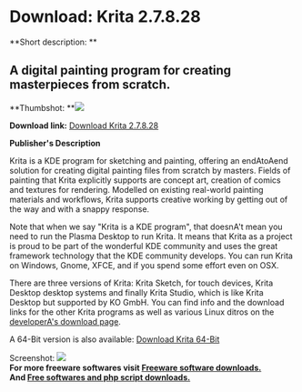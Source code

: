 # Download: Krita 2.7.8.28

**Short description: **

## A digital painting program for creating masterpieces from scratch.

  
**Thumbshot: **![](http://www.freewarefiles.com/screenshot/krita_md.jpg)   
  
**Download link:** [Download Krita 2.7.8.28](http://freesoftwares.boysofts.com/Krita_program_94089.html)  
  

**Publisher's Description**  
  

Krita is a KDE program for sketching and painting, offering an endAtoAend
solution for creating digital painting files from scratch by masters. Fields
of painting that Krita explicitly supports are concept art, creation of comics
and textures for rendering. Modelled on existing real-world painting materials
and workflows, Krita supports creative working by getting out of the way and
with a snappy response.

Note that when we say "Krita is a KDE program", that doesnA't mean you need to
run the Plasma Desktop to run Krita. It means that Krita as a project is proud
to be part of the wonderful KDE community and uses the great framework
technology that the KDE community develops. You can run Krita on Windows,
Gnome, XFCE, and if you spend some effort even on OSX.

There are three versions of Krita: Krita Sketch, for touch devices, Krita
Desktop desktop systems and finally Krita Studio, which is like Krita Desktop
but supported by KO GmbH. You can find info and the download links for the
other Krita programs as well as various Linux ditros on the [developerA's
download page](http://krita.org/download).

A 64-Bit version is also available: [Download Krita
64-Bit](http://heap.kogmbh.net/downloads/krita_x64_2.7.8.27.msi)

  
  
Screenshot: ![](http://www.freewarefiles.com/screenshot/krita.jpg)  
**For more freeware softwares visit [Freeware software downloads.](http://freesoftwares.boysofts.com/)**   
**And [Free softwares and php script downloads.](http://www.boysofts.com/)**

